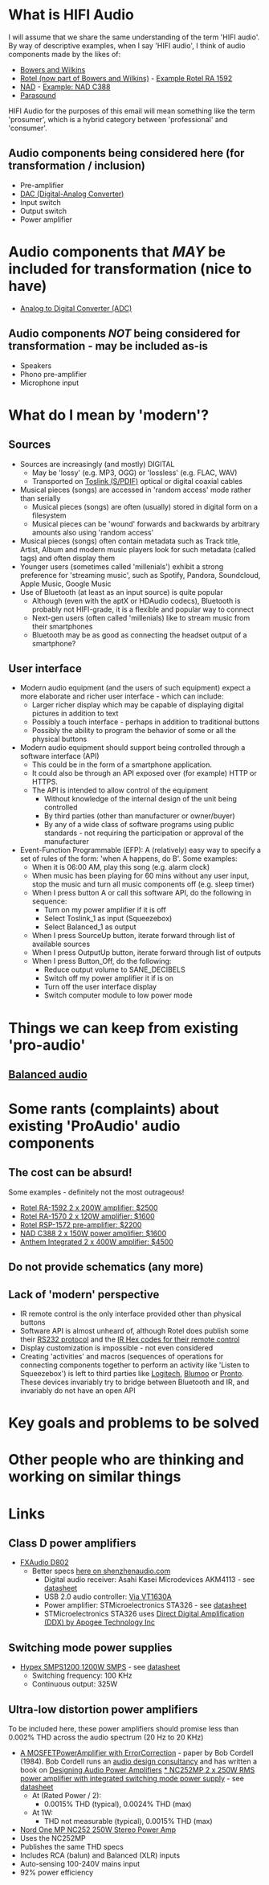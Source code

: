 
# What is HIFI Audio

I will assume that we share the same understanding of the term 'HIFI audio'. By way of descriptive examples, when I say 'HIFI audio', I think of audio components made by the likes of:
* [Bowers and Wilkins](http://www.bowers-wilkins.com/)
* [Rotel (now part of Bowers and Wilkins)](http://rotel.com/music-systems) - [Example Rotel RA 1592](http://rotel.com/product/ra-1592)
* [NAD](http://nadelectronics.com) - [Example: NAD C388](http://nadelectronics.com/product/c-388-hybrid-digital-dac-amplifier/)
* [Parasound](http://www.parasound.com/)

HIFI Audio for the purposes of this email will mean something like the term 'prosumer', which is a hybrid category between 'professional' and 'consumer'.

## Audio components being considered here (for transformation / inclusion)
* Pre-amplifier
* [DAC (Digital-Analog Converter)](https://en.wikipedia.org/wiki/Digital-to-analog_converter)
* Input switch
* Output switch
* Power amplifier

# Audio components that _MAY_ be included for transformation (nice to have)
* [Analog to Digital Converter (ADC)](https://en.wikipedia.org/wiki/Analog-to-digital_converter)

## Audio components _NOT_ being considered for transformation - may be included as-is
* Speakers
* Phono pre-amplifier
* Microphone input

# What do I mean by 'modern'?

## Sources

* Sources are increasingly (and mostly) DIGITAL
    * May be 'lossy' (e.g. MP3, OGG) or 'lossless' (e.g. FLAC, WAV)
    * Transported on [Toslink (S/PDIF)](https://en.wikipedia.org/wiki/S/PDIF​) optical or digital coaxial cables
* Musical pieces (songs) are accessed in 'random access' mode rather than serially
    * Musical pieces (songs) are often (usually) stored in digital form on a filesystem
    * Musical pieces can be 'wound' forwards and backwards by arbitrary amounts also using 'random access'
* Musical pieces (songs) often contain metadata such as Track title, Artist, Album and modern music players look for such metadata (called tags) and often display them
* Younger users (sometimes called 'millenials') exhibit a strong preference for 'streaming music', such as Spotify, Pandora, Soundcloud, Apple Music, Google Music
* Use of Bluetooth (at least as an input source) is quite popular
    * Although (even with the aptX or HDAudio codecs), Bluetooth is probably not HIFI-grade, it is a flexible and popular way to connect
    * Next-gen users (often called 'millenials) like to stream music from their smartphones
    * Bluetooth may be as good as connecting the headset output of a smartphone?

## User interface

* Modern audio equipment (and the users of such equipment) expect a more elaborate and richer user interface - which can include:
    * Larger richer display which may be capable of displaying digital pictures in addition to text
    * Possibly a touch interface - perhaps in addition to traditional buttons
    * Possibly the ability to program the behavior of some or all the physical buttons
* Modern audio equipment should support being controlled through a software interface (API)​
    * This could be in the form of a smartphone application.
    * It could also be through an API exposed over (for example) HTTP or HTTPS.
    * The API is intended to allow control of the equipment
        * Without knowledge of the internal design of the unit being controlled
        * By third parties (other than manufacturer or owner/buyer)
        * By any of a wide class of software programs using public standards - not requiring the participation or approval of the manufacturer
* Event-Function Programmable (EFP): A (relatively) easy way to specify a set of rules of the form: 'when A happens, do B'. Some examples:
    * When it is 06:00 AM, play this song (e.g. alarm clock)
    * When music has been playing for 60 mins without any user input, stop the music and turn all music components off (e.g. sleep timer)
    * When I press button A or call this software API, do the following in sequence:
        * Turn on my power amplifier if it is off
        * Select Toslink_1 as input (Squeezebox)
        * Select Balanced_1 as output
    * When I press SourceUp button, iterate forward through list of available sources
    * When I press OutputUp button, iterate forward through list of outputs
    * When I press Button_Off, do the following:
        * Reduce output volume to SANE_DECIBELS
        * Switch off my power amplifier it if is on
        * Turn off the user interface display
        * Switch computer module to low power mode

# Things we can keep from existing 'pro-audio'

## [Balanced audio](https://en.wikipedia.org/wiki/Balanced_audio)

# Some rants (complaints) about existing 'ProAudio' audio components
## The cost can be absurd!
Some examples - definitely not the most outrageous!
* [Rotel RA-1592 2 x 200W amplifier: $2500](https://www.magnoliaav.com/shop/audio/av-separates/p/rotel-RA-1592-SILVER-5708757)
* [Rotel RA-1570 2 x 120W amplifier: $1600](https://www.magnoliaav.com/shop/audio/av-separates/p/rotel-RA-1570-SILVER-5708760)
* [Rotel RSP-1572 pre-amplifier: $2200](https://www.magnoliaav.com/shop/audio/av-receivers/p/rotel-RSP-1572-SILVER-5708430)
* [NAD C388 2 x 150W power amplifier: $1600](https://www.crutchfield.com/p_745C388/NAD-C-388.html?tp=34948&awkw=262153781688&awat=pla&awnw=g&awcr=147307116170&awdv=c&awug=9032020)
* [Anthem Integrated 2 x 400W amplifier: $4500](https://www.anthemav.com/products-current/model=str-integrated-amplifier/page=specs)

## Do not provide schematics (any more)
## Lack of 'modern' perspective
* IR remote control is the only interface provided other than physical buttons
* Software API is almost unheard of, although Rotel does publish some their [RS232 protocol](http://rotel.com/sites/default/files/product/rs232/RA1592%20Protocol.pdf) and the [IR Hex codes for their remote control](http://rotel.com/sites/default/files/product/ir/RA1592%20HEX.pdf)
* Display customization is impossible - not even considered
* Creating 'activities' and macros (sequences of operations for connecting components together to perform an activity like 'Listen to Squeezebox') is left to third parties like [Logitech](https://secure.logitech.com/en-us/product/harmony-hub), [Blumoo](http://www.blumoo.com/) or [Pronto](https://www.amazon.com/Pronto-Universal-Control-Compatible-Android/dp/B00Y2SIYP4). These devices invariably try to bridge between Bluetooth and IR, and invariably do not have an open API

# Key goals and problems to be solved

# Other people who are thinking and working on similar things

# Links

## Class D power amplifiers
* [FXAudio D802](https://www.amazon.com/192KHz-Digital-Remote-Amplifier-silver/dp/B00WU6JU9Y)
    * Better specs [here on shenzhenaudio.com](https://www.shenzhenaudio.com/fx-audio-d802-80w-2-192khz-coaxial-optical-usb-class-d-digital-power-amplifier-remote-control.html)
        * Digital audio receiver: Asahi Kasei Microdevices AKM4113 - see [datasheet](https://www.akm.com/akm/en/file/datasheet/AK4113VF.pdf)
        * USB 2.0 audio controller: [Via VT1630A](https://www.viatech.com/en/silicon/legacy/audio/vt1630a/)
        * Power amplifier: STMicroelectronics STA326 - see [datasheet](http://www.st.com/content/ccc/resource/technical/document/datasheet/36/12/fe/ee/a4/c8/49/80/CD00062804.pdf/files/CD00062804.pdf/jcr:content/translations/en.CD00062804.pdf)
        * STMicroelectronics STA326 uses [Direct Digital Amplification (DDX) by Apogee Technology Inc](http://www.apogeebio.com/ddx/PDFs/AN-14.pdf)

## Switching mode power supplies
* [Hypex SMPS1200 1200W SMPS](https://www.hypex.nl/product/smps1200/10#tab_description) - see [datasheet](https://www.hypex.nl/img/upload/doc/smps/smps1200/Documentation/SMPS1200Axx0_07xx.pdf)
    * Switching frequency: 100 KHz
    * Continuous output: 325W

## Ultra-low distortion power amplifiers
To be included here, these power amplifiers should promise less than 0.002% THD across the audio spectrum (20 Hz to 20 KHz)
* [A MOSFETPowerAmplifier with ErrorCorrection](http://www.cordellaudio.com/papers/MOSFET_Power_Amp.pdf) - paper by Bob Cordell (1984). Bob Cordell runs an [audio design consultancy](http://www.cordellaudio.com/) and has written a book on [Designing Audio Power Amplifiers](https://www.amazon.com/Designing-Audio-Power-Amplifiers-Cordell/dp/007164024X/)
[* NC252MP 2 x 250W RMS power amplifier with integrated switching mode power supply](https://www.hypex.nl/product/nc252mp-oem/76#tab_description) - see [datasheet](https://www.hypex.nl/img/upload/doc/ncore_mp/nc252mp/Documentation/NC252MP_02xx.pdf)
    * At (Rated Power / 2):
        * 0.0015% THD (typical), 0.0024% THD (max)
    * At 1W:
        * THD not measurable (typical), 0.0015% THD (max)
* [Nord One MP NC252 250W Stereo Power Amp](https://www.nordacoustics.co.uk/product-page/nord-one-mp-nc250-stereo-power-amp-in-silver)
* Uses the NC252MP
* Publishes the same THD specs
* Includes RCA (balun) and Balanced (XLR) inputs
* Auto-sensing 100-240V mains input
* 92% power efficiency
